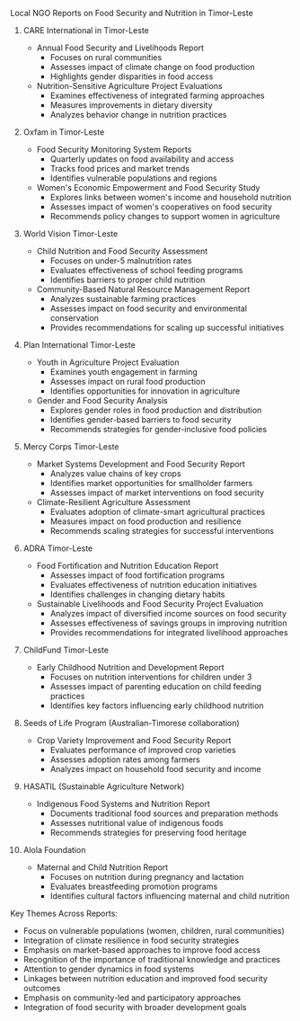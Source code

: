 Local NGO Reports on Food Security and Nutrition in Timor-Leste

1. CARE International in Timor-Leste
   - Annual Food Security and Livelihoods Report
     * Focuses on rural communities
     * Assesses impact of climate change on food production
     * Highlights gender disparities in food access
   - Nutrition-Sensitive Agriculture Project Evaluations
     * Examines effectiveness of integrated farming approaches
     * Measures improvements in dietary diversity
     * Analyzes behavior change in nutrition practices

2. Oxfam in Timor-Leste
   - Food Security Monitoring System Reports
     * Quarterly updates on food availability and access
     * Tracks food prices and market trends
     * Identifies vulnerable populations and regions
   - Women's Economic Empowerment and Food Security Study
     * Explores links between women's income and household nutrition
     * Assesses impact of women's cooperatives on food security
     * Recommends policy changes to support women in agriculture

3. World Vision Timor-Leste
   - Child Nutrition and Food Security Assessment
     * Focuses on under-5 malnutrition rates
     * Evaluates effectiveness of school feeding programs
     * Identifies barriers to proper child nutrition
   - Community-Based Natural Resource Management Report
     * Analyzes sustainable farming practices
     * Assesses impact on food security and environmental conservation
     * Provides recommendations for scaling up successful initiatives

4. Plan International Timor-Leste
   - Youth in Agriculture Project Evaluation
     * Examines youth engagement in farming
     * Assesses impact on rural food production
     * Identifies opportunities for innovation in agriculture
   - Gender and Food Security Analysis
     * Explores gender roles in food production and distribution
     * Identifies gender-based barriers to food security
     * Recommends strategies for gender-inclusive food policies

5. Mercy Corps Timor-Leste
   - Market Systems Development and Food Security Report
     * Analyzes value chains of key crops
     * Identifies market opportunities for smallholder farmers
     * Assesses impact of market interventions on food security
   - Climate-Resilient Agriculture Assessment
     * Evaluates adoption of climate-smart agricultural practices
     * Measures impact on food production and resilience
     * Recommends scaling strategies for successful interventions

6. ADRA Timor-Leste
   - Food Fortification and Nutrition Education Report
     * Assesses impact of food fortification programs
     * Evaluates effectiveness of nutrition education initiatives
     * Identifies challenges in changing dietary habits
   - Sustainable Livelihoods and Food Security Project Evaluation
     * Analyzes impact of diversified income sources on food security
     * Assesses effectiveness of savings groups in improving nutrition
     * Provides recommendations for integrated livelihood approaches

7. ChildFund Timor-Leste
   - Early Childhood Nutrition and Development Report
     * Focuses on nutrition interventions for children under 3
     * Assesses impact of parenting education on child feeding practices
     * Identifies key factors influencing early childhood nutrition

8. Seeds of Life Program (Australian-Timorese collaboration)
   - Crop Variety Improvement and Food Security Report
     * Evaluates performance of improved crop varieties
     * Assesses adoption rates among farmers
     * Analyzes impact on household food security and income

9. HASATIL (Sustainable Agriculture Network)
   - Indigenous Food Systems and Nutrition Report
     * Documents traditional food sources and preparation methods
     * Assesses nutritional value of indigenous foods
     * Recommends strategies for preserving food heritage

10. Alola Foundation
    - Maternal and Child Nutrition Report
      * Focuses on nutrition during pregnancy and lactation
      * Evaluates breastfeeding promotion programs
      * Identifies cultural factors influencing maternal and child nutrition

Key Themes Across Reports:
- Focus on vulnerable populations (women, children, rural communities)
- Integration of climate resilience in food security strategies
- Emphasis on market-based approaches to improve food access
- Recognition of the importance of traditional knowledge and practices
- Attention to gender dynamics in food systems
- Linkages between nutrition education and improved food security outcomes
- Emphasis on community-led and participatory approaches
- Integration of food security with broader development goals